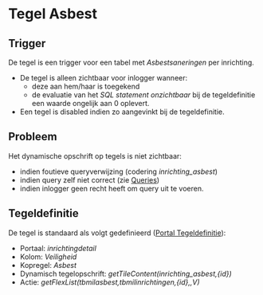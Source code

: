 # Tegel Asbest

## Trigger

De tegel is een trigger voor een tabel met *Asbestsaneringen* per inrichting.

* De tegel is alleen zichtbaar voor inlogger wanneer:
  * deze aan hem/haar is toegekend
  * de evaluatie van het *SQL statement onzichtbaar* bij de tegeldefinitie een waarde ongelijk aan 0 oplevert.
* Een tegel is disabled indien zo aangevinkt bij de tegeldefinitie.

## Probleem

Het dynamische opschrift op tegels is niet zichtbaar:

* indien foutieve queryverwijzing (codering *inrichting_asbest*)
* indien query zelf niet correct (zie [Queries](/docs/instellen_inrichten/queries.md))
* indien inlogger geen recht heeft om query uit te voeren.

## Tegeldefinitie

De tegel is standaard als volgt gedefinieerd ([Portal Tegeldefinitie](/docs/instellen_inrichten/portaldefinitie/portal_tegel.md)):

* Portaal: *inrichtingdetail*
* Kolom: *Veiligheid*
* Kopregel: *Asbest*
* Dynamisch tegelopschrift: *getTileContent(inrichting_asbest,{id})*
* Actie: *getFlexList(tbmilasbest,tbmilinrichtingen,{id},,V)*
